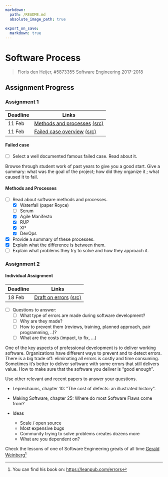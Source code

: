 ```yaml
---
markdown:
  path: /README.md
  absolute_image_path: true
  
export_on_save:
  markdown: true
---
```

# Software Process

> Floris den Heijer, #5873355
> Software Engineering 2017-2018

## Assignment Progress

### Assignment 1

| Deadline | Links                                      |
| -------- | ------------------------------------------ |
| 11 Feb   | [Methods and processes](/handin/Ass1_Methods.md) [(src)](/src/Ass1_Methods.md)   |
| 11 Feb   | [Failed case overview](/handin/Ass1_FailedCase.md) [(src)](/src/Ass1_FailedCase.md)|

#### Failed case

- [ ] Select a well documented famous failed case. Read about it.

Browse through student work of past years to give you a good start. Give a summary: what was the goal of the project; how did they organize it ; what caused it to fail.

#### Methods and Processes

- [ ] Read about software methods and processes.
    - [x] Waterfall (paper Royce)
    - [ ] Scrum
    - [x] Agile Manifesto
    - [x] RUP
    - [x] XP
    - [x] DevOps
- [x] Provide a summary of these processes.
- [x] Explain what the difference is between them.
- [ ] Explain what problems they try to solve and how they approach it.

### Assignment 2

#### Individual Assignment

| Deadline | Links                             |
| -------- | --------------------------------- |
| 18 Feb   | [Draft on errors](/handin/Ass2_Errors.md) [(src)](/src/Ass2_Errors.md) |

- [ ] Questions to answer:
    - [ ] What type of errors are made during software development?
    - [ ] Why are they made?
    - [ ] How to prevent them (reviews, training, planned approach, pair programming, ..)?
    - [ ] What are the costs (impact, to fix, …)

One of the key aspects of professional development is to deliver working software. Organizations have different ways to prevent and to detect errors. There is a big trade off: eliminating all errors is costly and time consuming. Sometimes it’s better to deliver software with some errors that still delivers value. How to make sure that the software you deliver is “good enough”.

Use other relevant and recent papers to answer your questions.

- Leprechauns, chapter 10: "The cost of defects: an illustrated history".
- Making Software, chapter 25: Where do most Software Flaws come from?

- Ideas
    - Scale / open source
    - Most expensive bugs
    - Community trying to solve problems creates dozens more
    - What are you dependent on?

Check the lessons of one of Software Engineering greats of all time [Gerald Weinberg](http://www.se-radio.net/2017/01/se-radio-episode-280-gerald-weinberg-on-bugs-errors-and-software-quality/)[^1]

[^1]: You can find his book on: <https://leanpub.com/errors>
